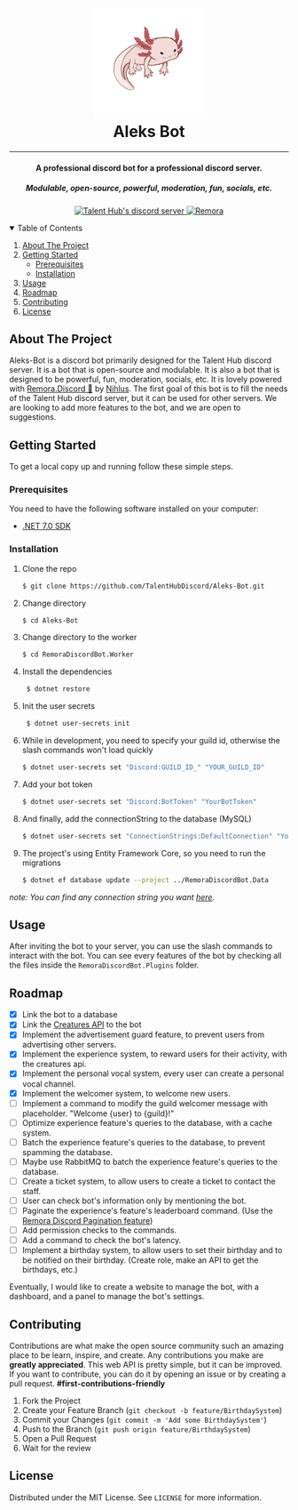<h1 align="center">
   <br/>
    <img src="Assets/axolotl.png" alt="Axolotl" width="200" height="200"/>
   </br/>
    Aleks Bot
</h1>
<hr/>
<h4 align="center">A professional discord bot for a professional discord server.</h4>
<h5 align="center">Modulable, open-source, powerful, moderation, fun, socials, etc.</h5>


<p align="center">
  <a href="https://discord.gg/RvjSrJD5mj">
    <img src="https://discordapp.com/api/guilds/1057360697887051806/widget.png?style=shield" alt="Talent Hub's discord server">
  </a>
  <a href="https://github.com/Nihlus/Remora.Discord">
     <img alt="Remora" src="https://img.shields.io/badge/made%20with-remora-blueviolet">
  </a>
  </a>
</p>
<details open="open">
  <summary>Table of Contents</summary>
  <ol>
    <li>
      <a href="#about-the-project">About The Project</a>
    </li>
    <li>
      <a href="#getting-started">Getting Started</a>
      <ul>
        <li><a href="#prerequisites">Prerequisites</a></li>
        <li><a href="#installation">Installation</a></li>
      </ul>
    </li>
    <li><a href="#usage">Usage</a></li>
    <li><a href="#roadmap">Roadmap</a></li>
    <li><a href="#contributing">Contributing</a></li>
    <li><a href="#license">License</a></li>
  </ol>
</details>

## About The Project

Aleks-Bot is a discord bot primarily designed for the Talent Hub discord server. It is a bot that is open-source and modulable. It is also a bot that is designed to be powerful, fun, moderation, socials, etc.
It is lovely powered with [Remora.Discord 🦈](https://github.com/Remora/Remora.Discord) by [Nihlus](https://github.com/Nihlus).
The first goal of this bot is to fill the needs of the Talent Hub discord server, but it can be used for other servers.
We are looking to add more features to the bot, and we are open to suggestions.

## Getting Started

To get a local copy up and running follow these simple steps.

### Prerequisites

You need to have the following software installed on your computer:

* [.NET 7.0 SDK](https://dotnet.microsoft.com/download/dotnet/7.0)

### Installation

1. Clone the repo
   ```sh
   $ git clone https://github.com/TalentHubDiscord/Aleks-Bot.git
   ```
2. Change directory
   ```sh
   $ cd Aleks-Bot
   ```

3. Change directory to the worker
   ```sh
   $ cd RemoraDiscordBot.Worker
   ```

4. Install the dependencies
   ```sh
    $ dotnet restore
    ```

5. Init the user secrets
   ```sh
    $ dotnet user-secrets init
    ```
   
6. While in development, you need to specify your guild id, otherwise the slash commands won't load quickly
   ```sh
   $ dotnet user-secrets set "Discord:GUILD_ID_" "YOUR_GUILD_ID"
   ```

7. Add your bot token
   ```sh
   $ dotnet user-secrets set "Discord:BotToken" "YourBotToken"
   ```
   
8. And finally, add the connectionString to the database (MySQL)
   ````sh
   $ dotnet user-secrets set "ConnectionStrings:DefaultConnection" "YourConnectionString"
   ````
   
9. The project's using Entity Framework Core, so you need to run the migrations
   ```sh
   $ dotnet ef database update --project ../RemoraDiscordBot.Data
   ```

*note: You can find any connection string you want [here](https://www.connectionstrings.com/).*

## Usage

After inviting the bot to your server, you can use the slash commands to interact with the bot.
You can see every features of the bot by checking all the files inside the `RemoraDiscordBot.Plugins` folder.

## Roadmap

- [x] Link the bot to a database
- [x] Link the [Creatures API](https://github.com/TalentHubDiscord/My-Fabulous-Creatures-API) to the bot
- [x] Implement the advertisement guard feature, to prevent users from advertising other servers.
- [x] Implement the experience system, to reward users for their activity, with the creatures api.
- [x] Implement the personal vocal system, every user can create a personal vocal channel.
- [x] Implement the welcomer system, to welcome new users.
- [ ] Implement a command to modify the guild welcomer message with placeholder. "Welcome {user} to {guild}!"
- [ ] Optimize experience feature's queries to the database, with a cache system.
- [ ] Batch the experience feature's queries to the database, to prevent spamming the database.
- [ ] Maybe use RabbitMQ to batch the experience feature's queries to the database.
- [ ] Create a ticket system, to allow users to create a ticket to contact the staff.
- [ ] User can check bot's information only by mentioning the bot.
- [ ] Paginate the experience's feature's leaderboard command. (Use the [Remora Discord Pagination feature](https://github.com/Remora/Remora.Discord/blob/main/Remora.Discord.Pagination/README.md))
- [ ] Add permission checks to the commands.
- [ ] Add a command to check the bot's latency.
- [ ] Implement a birthday system, to allow users to set their birthday and to be notified on their birthday. (Create role, make an API to get the birthdays, etc.)

Eventually, I would like to create a website to manage the bot, with a dashboard, and a panel to manage the bot's settings.

## Contributing

Contributions are what make the open source community such an amazing place to be learn, inspire, and create. Any contributions you make are **greatly appreciated**.
This web API is pretty simple, but it can be improved. If you want to contribute, you can do it by opening an issue or by creating a pull request.
**__#first-contributions-friendly__**

1. Fork the Project
2. Create your Feature Branch (`git checkout -b feature/BirthdaySystem`)
3. Commit your Changes (`git commit -m 'Add some BirthdaySystem'`)
4. Push to the Branch (`git push origin feature/BirthdaySystem`)
5. Open a Pull Request
6. Wait for the review

## License

Distributed under the MIT License. See `LICENSE` for more information.

